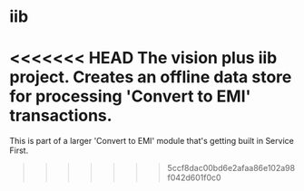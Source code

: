 iib
===

<<<<<<< HEAD
The vision plus iib project. Creates an offline data store for processing 'Convert to EMI' transactions.
=======
This is part of a larger 'Convert to EMI' module that's getting built in Service First.
>>>>>>> 5ccf8dac00bd6e2afaa86e102a98f042d601f0c0
